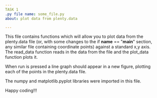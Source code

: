 ```yaml
---
TASK 1
.py file name: some_file.py
about: plot data from plenty.data

---
```


This file contains functions which will allow you to plot data from the plenty.data file (or, with some changes to the if __name__ == "__main__" section, any similar file containing coordinate points) against a standard x,y axis.  The read_data function reads in the data from the file and the plot_data function plots it.

When run is pressed a line graph should appear in a new figure, plotting each of the points in the plenty.data file.  

The numpy and matplotlib.pyplot libraries were imported in this file.  

Happy coding!!!